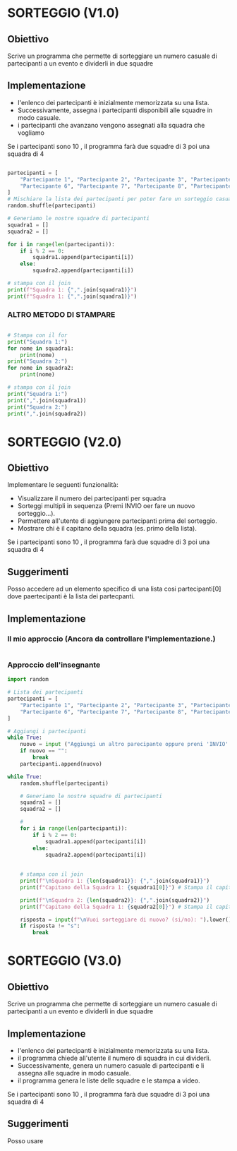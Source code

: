 # SORTEGGIO (V1.0)

## Obiettivo 

Scrive un programma che permette di sorteggiare un numero casuale di partecipanti a un evento e dividerli in due squadre 

## Implementazione
 - l'enlenco dei partecipanti è inizialmente memorizzata su una lista.
 - Successivamente, assegna i partecipanti disponibili alle squadre in modo casuale.
 - i partecipanti che avanzano vengono assegnati alla squadra che vogliamo

Se i partecipanti sono 10 , il programma farà due squadre di 3 poi una squadra di 4
```python 

partecipanti = [
    "Partecipante 1", "Partecipante 2", "Partecipante 3", "Partecipante 4", "Partecipante 5",
    "Partecipante 6", "Partecipante 7", "Partecipante 8", "Partecipante 9", "Partecipante 10",
]
# Mischiare la lista dei partecipanti per poter fare un sorteggio casuale.
random.shuffle(partecipanti)

# Generiamo le nostre squadre di partecipanti
squadra1 = []
squadra2 = []

for i in range(len(partecipanti)):
    if i % 2 == 0:
        squadra1.append(partecipanti[i])
    else:
        squadra2.append(partecipanti[i])

# stampa con il join
print(f"Squadra 1: {",".join(squadra1)}")
print(f"Squadra 1: {",".join(squadra1)}")

```
### ALTRO METODO DI STAMPARE
```python

# Stampa con il for 
print("Squadra 1:")
for nome in squadra1:
    print(nome)
print("Squadra 2:")
for nome in squadra2:
    print(nome)

# stampa con il join
print("Squadra 1:")
print(",".join(squadra1))
print("Squadra 2:")
print(",".join(squadra2))

```

# SORTEGGIO (V2.0)

## Obiettivo 
Implementare le seguenti funzionalità:

 - Visualizzare il numero dei partecipanti per squadra 
 - Sorteggi multipli in sequenza (Premi INVIO oer fare un nuovo sorteggio...).
 - Permettere all'utente di aggiungere partecipanti prima del sorteggio.
 - Mostrare chi è il capitano della squadra (es. primo della lista).

Se i partecipanti sono 10 , il programma farà due squadre di 3 poi una squadra di 4

## Suggerimenti 
Posso accedere ad un elemento specifico di una lista cosi partecipanti[0] dove paertecipanti è la lista dei partecpanti.

## Implementazione

### Il mio approccio (Ancora da controllare l'implementazione.)
```python


```
### Approccio dell'insegnante
```python 
import random

# Lista dei partecipanti
partecipanti = [
    "Partecipante 1", "Partecipante 2", "Partecipante 3", "Partecipante 4", "Partecipante 5",
    "Partecipante 6", "Partecipante 7", "Partecipante 8", "Partecipante 9", "Partecipante 10",
]

# Aggiungi i partecipanti 
while True: 
    nuovo = input ("Aggiungi un altro parecipante oppure preni 'INVIO' per termibare ")
    if nuovo == "":
        break
    partecipanti.append(nuovo)

while True:
    random.shuffle(partecipanti)

    # Generiamo le nostre squadre di partecipanti
    squadra1 = []
    squadra2 = []

    # 
    for i in range(len(partecipanti)):
        if i % 2 == 0:
            squadra1.append(partecipanti[i])
        else:
            squadra2.append(partecipanti[i])
    
    
    # stampa con il join
    print(f"\nSquadra 1: {len(squadra1)}: {",".join(squadra1)}")
    print(f"Capitano della Squadra 1: {squadra1[0]}") # Stampa il capitano della squadra 1

    print(f"\nSquadra 2: {len(squadra2)}: {",".join(squadra2)}")
    print(f"Capitano della Squadra 1: {squadra2[0]}") # Stampa il capitano della squadra 2

    risposta = input(f"\nVuoi sorteggiare di nuovo? (si/no): ").lower()
    if risposta != "s":
        break

```
# SORTEGGIO (V3.0)

## Obiettivo 

Scrive un programma che permette di sorteggiare un numero casuale di partecipanti a un evento e dividerli in due squadre 

## Implementazione
 - l'enlenco dei partecipanti è inizialmente memorizzata su una lista.
 - il programma chiede all'utente il numero di squadra in cui dividerli.
 - Successivamente, genera un numero casuale di partecipanti e li assegna alle squadre in modo casuale.
 - il programma genera le liste delle squadre e le stampa a video.

Se i partecipanti sono 10 , il programma farà due squadre di 3 poi una squadra di 4

## Suggerimenti 
Posso usare 